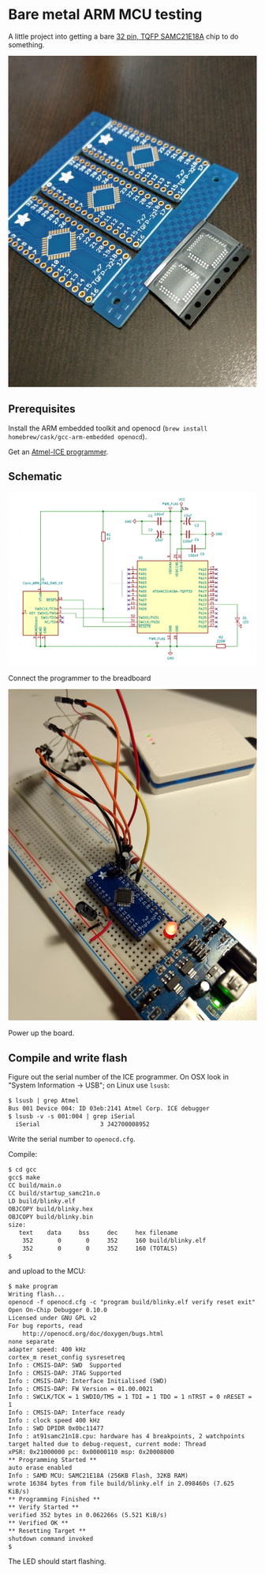 # Bare metal ARM MCU testing

A little project into getting a bare [32 pin, TQFP SAMC21E18A](http://www.microchip.com/mymicrochip/filehandler.aspx?ddocname=en598829) chip to do something.

![](images/breakouts.jpg)


## Prerequisites

Install the ARM embedded toolkit and openocd (`brew install homebrew/cask/gcc-arm-embedded openocd`).

Get an [Atmel-ICE programmer](https://www.digikey.com/short/z72v4z).


## Schematic

![](images/samc21_schematic.png)

Connect the programmer to the breadboard

![](images/breadboard.jpg)

Power up the board.




## Compile and write flash

Figure out the serial number of the ICE programmer. On OSX look in "System Information -> USB"; on Linux use `lsusb`:

```
$ lsusb | grep Atmel
Bus 001 Device 004: ID 03eb:2141 Atmel Corp. ICE debugger
$ lsusb -v -s 001:004 | grep iSerial
  iSerial                 3 J42700008952
```

Write the serial number to `openocd.cfg`.

Compile:
```
$ cd gcc
gcc$ make
CC build/main.o
CC build/startup_samc21n.o
LD build/blinky.elf
OBJCOPY build/blinky.hex
OBJCOPY build/blinky.bin
size:
   text	   data	    bss	    dec	    hex	filename
    352	      0	      0	    352	    160	build/blinky.elf
    352	      0	      0	    352	    160	(TOTALS)
$
```

and upload to the MCU:

```
$ make program
Writing flash...
openocd -f openocd.cfg -c "program build/blinky.elf verify reset exit"
Open On-Chip Debugger 0.10.0
Licensed under GNU GPL v2
For bug reports, read
	http://openocd.org/doc/doxygen/bugs.html
none separate
adapter speed: 400 kHz
cortex_m reset_config sysresetreq
Info : CMSIS-DAP: SWD  Supported
Info : CMSIS-DAP: JTAG Supported
Info : CMSIS-DAP: Interface Initialised (SWD)
Info : CMSIS-DAP: FW Version = 01.00.0021
Info : SWCLK/TCK = 1 SWDIO/TMS = 1 TDI = 1 TDO = 1 nTRST = 0 nRESET = 1
Info : CMSIS-DAP: Interface ready
Info : clock speed 400 kHz
Info : SWD DPIDR 0x0bc11477
Info : at91samc21n18.cpu: hardware has 4 breakpoints, 2 watchpoints
target halted due to debug-request, current mode: Thread 
xPSR: 0x21000000 pc: 0x00000110 msp: 0x20008000
** Programming Started **
auto erase enabled
Info : SAMD MCU: SAMC21E18A (256KB Flash, 32KB RAM)
wrote 16384 bytes from file build/blinky.elf in 2.098460s (7.625 KiB/s)
** Programming Finished **
** Verify Started **
verified 352 bytes in 0.062266s (5.521 KiB/s)
** Verified OK **
** Resetting Target **
shutdown command invoked
$
```

The LED should start flashing.
